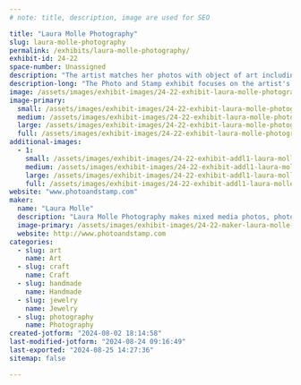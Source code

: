 ```yaml
---
# note: title, description, image are used for SEO

title: "Laura Molle Photography"
slug: laura-molle-photography
permalink: /exhibits/laura-molle-photography/
exhibit-id: 24-22
space-number: Unassigned
description: "The artist matches her photos with object of art including postage stamps, pins  and guitar picks."
description-long: "The Photo and Stamp exhibit focuses on the artist's ability to combine her eye for a wide variety of photo themes and unique compositions from musical instruments, musicians, still lifes, flowers, animals, and travel. Her unique three- dimensional style will capture the attention of any audience. The art is portable and affordable. Laura's mixed media art is intended to bring joy and happiness."
image: /assets/images/exhibit-images/24-22-exhibit-laura-molle-photography-double-neck-website-2-large.jpg
image-primary: 
  small: /assets/images/exhibit-images/24-22-exhibit-laura-molle-photography-double-neck-website-2-small.jpg
  medium: /assets/images/exhibit-images/24-22-exhibit-laura-molle-photography-double-neck-website-2-medium.jpg
  large: /assets/images/exhibit-images/24-22-exhibit-laura-molle-photography-double-neck-website-2-large.jpg
  full: /assets/images/exhibit-images/24-22-exhibit-laura-molle-photography-double-neck-website-2-full.jpg
additional-images: 
  - 1:
    small: /assets/images/exhibit-images/24-22-exhibit-addl1-laura-molle-photography-new-york-harbor-signed-small.jpg
    medium: /assets/images/exhibit-images/24-22-exhibit-addl1-laura-molle-photography-new-york-harbor-signed-medium.jpg
    large: /assets/images/exhibit-images/24-22-exhibit-addl1-laura-molle-photography-new-york-harbor-signed-large.jpg
    full: /assets/images/exhibit-images/24-22-exhibit-addl1-laura-molle-photography-new-york-harbor-signed-full.jpg
website: "www.photoandstamp.com"
maker: 
  name: "Laura Molle"
  description: "Laura Molle Photography makes mixed media photos, photo cards, musical instrument art and musical jewelry."
  image-primary: /assets/images/exhibit-images/24-22-maker-laura-molle-photography-lm-photo-globe-business-card-2024-medium.jpg
  website: http://www.photoandstamp.com
categories: 
  - slug: art
    name: Art
  - slug: craft
    name: Craft
  - slug: handmade
    name: Handmade
  - slug: jewelry
    name: Jewelry
  - slug: photography
    name: Photography
created-jotform: "2024-08-02 18:14:58"
last-modified-jotform: "2024-08-24 09:16:49"
last-exported: "2024-08-25 14:27:36"
sitemap: false

---
```

